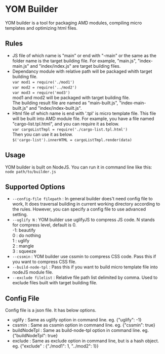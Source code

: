 # YOM Builder
YOM builder is a tool for packaging AMD modules, compiling micro templates and optimizing html files.

## Rules
- JS file of which name is "main" or end with "-main" or the same as the folder name is the target building file. For example, "main.js", "index-main.js" and "index/index.js" are target building files.
- Dependancy module with relative path will be packaged whith target building file.  
`var mod1 = require('./mod1')`  
`var mod2 = require('../mod2')`  
`var mod3 = require('mod3')`  
mod1 and mod2 will be packaged with target building file.  
The building result file are named as "main-built.js", "index-main-built.js" and "index/index-built.js".
- Html file of which name is end with '.tpl' is micro template file. This file will be built into AMD module file. For example, you have a file named "cargo-list.tpl.html", and you can require it as below.  
`var cargoListTmpl = require('./cargo-list.tpl.html')`  
Then you can use it as below.  
`$('cargo-list').innerHTML = cargoListTmpl.render(data)`

## Usage
YOM builder is built on NodeJS. You can run it in command line like this:  
`node path/to/builder.js`

## Supported Options
- `--config-file filepath` : In general builder does't need config file to work,  It does traversal building in current working directory according to the rules. However, you can specify a config file to use advanced setting.
- `--uglify N` : YOM builder use uglifyJS to compress JS code. N stands for compress level, default is 0.  
-1: beautify  
0 : do nothing  
1 : uglify  
2 : mangle  
3 : squeeze
- `--cssmin` : YOM builder use cssmin to compress CSS code. Pass this if you want to compress CSS file.
- `--build-node-tpl` : Pass this if you want to build micro template file into nodeJS module file.
- `--exclude filelist` : Relative file path list delimited by comma. Used to exclude files built with target building file.

## Config File
Config file is a json file. It has below options.
- uglify : Same as uglify option in command line. eg. {"uglify": -1}
- cssmin : Same as cssmin option in command line. eg. {"cssmin": true}
- buildNodeTpl : Same as build-node-tpl option in command line. eg. {"buildNodeTpl": true}
- exclude : Same as exclude option in command line, but is a hash object. eg. {"exclude" : {"./mod1": 1, "../mod2": 1}}